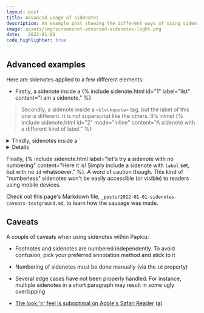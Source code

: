```yaml
---
layout: post
title: Advanced usage of sidenotes
description: An example post showing the different ways of using sidenotes within Papicu
image: assets/img/screenshot-advanced-sidenotes-light.png
date:	2022-01-01
code_highlighter: true
---
```


## Advanced examples

Here are sidenotes applied to a few different elements:

- Firstly, a sidenote inside a {% include sidenote.html id="1" label="list" content="I am a sidenote." %}

> Secondly, a sidenote inside a `<blockquote>` tag, but the label of this one is different. It is not superscript like the others. It's inline! {% include sidenote.html id="2" mode="inline" content="A sidenote with a different kind of label." %}

<details class="inline-expander">
<summary markdown="span">
Thirdly, sidenotes inside a `<details>` tag
</summary>
<div>
A sidenote {% include sidenote.html id="3" label="here." content="Sidenotes everywhere." %}

> And the {% include sidenote.html id="4" label="last one." content="Enough." %}
</div>
</details>

Finally, {% include sidenote.html label="let's try a sidenote with no numbering" content="Here it is! Simply include a sidenote with `label` set, but with no `id` whatsoever." %}. A word of caution though. This kind of "numberless" sidenotes won't be easily accessible (or visible) to readers using mobile devices.

Check out this page's Markdown file, `_posts/2022-01-01-sidenotes-caveats-testground.md`, to learn how the sausage was made.

## Caveats

A couple of caveats when using sidenotes within Papicu:

- Footnotes and sidenotes are numbered independently. To avoid confusion, pick your preferred annotation method and stick to it

- Numbering of sidenotes must be done manually (via the `id` property)

- Several edge cases have not been properly handled. For instance, multiple sidenotes in a short paragraph may result in some ugly overlapping

- [The look 'n' feel is suboptimal on Apple's Safari Reader](https://support.apple.com/guide/safari/hide-ads-when-reading-sfri32632/mac) <span class="muted">([a](https://archive.is/zZK5G))</span>